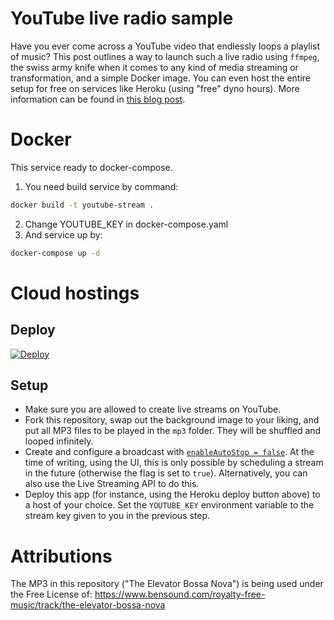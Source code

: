 # YouTube live radio sample

Have you ever come across a YouTube video that endlessly loops a playlist of music? This post outlines a way to launch such a live radio using `ffmpeg`, the swiss army knife when it comes to any kind of media streaming or transformation, and a simple Docker image. You can even host the entire setup for free on services like Heroku (using "free" dyno hours). More information can be found in [this blog post](https://blaubart.com/en/blog/how-to-set-up-a-24-7-live-stream-radio-on-youtube-for-free).

# Docker

This service ready to docker-compose. 
1. You need build service by command:
```bash
docker build -t youtube-stream .
```
2. Change YOUTUBE_KEY in docker-compose.yaml
3. And service up by:
```bash
docker-compose up -d
```
# Cloud hostings
## Deploy

[![Deploy](https://www.herokucdn.com/deploy/button.svg)](https://heroku.com/deploy)

## Setup

* Make sure you are allowed to create live streams on YouTube. 
* Fork this repository, swap out the background image to your liking, and put all MP3 files to be played in the `mp3` folder. They will be shuffled and looped infinitely.
* Create and configure a broadcast with [`enableAutoStop = false`](https://developers.google.com/youtube/v3/live/docs/liveBroadcasts#contentDetails.enableAutoStop). At the time of writing, using the UI, this is only possible by scheduling a stream in the future (otherwise the flag is set to `true`). Alternatively, you can also use the Live Streaming API to do this.
* Deploy this app (for instance, using the Heroku deploy button above) to a host of your choice. Set the `YOUTUBE_KEY` environment variable to the stream key given to you in the previous step.

# Attributions

The MP3 in this repository ("The Elevator Bossa Nova") is being used under the Free License of: https://www.bensound.com/royalty-free-music/track/the-elevator-bossa-nova
